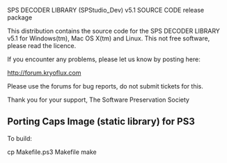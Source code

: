SPS DECODER LIBRARY (SPStudio_Dev) v5.1 SOURCE CODE release package

This distribution contains the source code for the SPS DECODER LIBRARY v5.1 for Windows(tm), Mac OS X(tm) and Linux. This not free software, please read the licence.



If you encounter any problems, please let us know by posting here:

http://forum.kryoflux.com


Please use the forums for bug reports, do not submit tickets for this.


Thank you for your support,
The Software Preservation Society

## Porting Caps Image (static library) for PS3
To build:

cp Makefile.ps3 Makefile
make